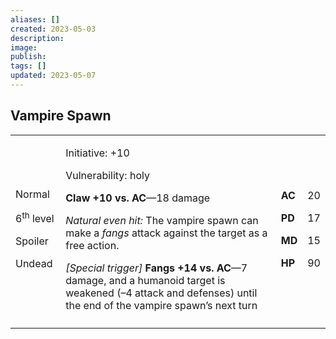 ```yaml
---
aliases: []
created: 2023-05-03
description: 
image: 
publish: 
tags: []
updated: 2023-05-07
---
```


## Vampire Spawn

<table>
<colgroup>
<col style="width: 16%" />
<col style="width: 72%" />
<col style="width: 5%" />
<col style="width: 5%" />
</colgroup>
<tbody>
<tr class="odd">
<td><p>Normal</p>
<p>6<sup>th</sup> level</p>
<p>Spoiler</p>
<p>Undead</p></td>
<td><p>Initiative: +10</p>
<p>Vulnerability: holy</p>
<p><strong>Claw +10 vs. AC</strong>—18 damage</p>
<p><em>Natural even hit:</em> The vampire spawn can make a
<em>fangs</em> attack against the target as a free action.</p>
<p><em>[Special trigger]</em> <strong>Fangs +14 vs. AC</strong>—7
damage, and a humanoid target is weakened (–4 attack and defenses) until
the end of the vampire spawn’s next turn</p></td>
<td><p><strong>AC</strong></p>
<p><strong>PD</strong></p>
<p><strong>MD</strong></p>
<p><strong>HP</strong></p></td>
<td><p>20</p>
<p>17</p>
<p>15</p>
<p>90</p></td>
</tr>
<tr class="even">
<td></td>
<td></td>
<td></td>
<td></td>
</tr>
</tbody>
</table>
